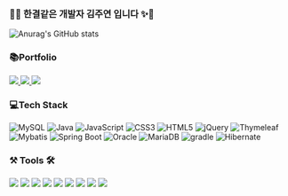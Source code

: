 ### 👋✨ 한결같은 개발자 김주연 입니다 ✨👋
![Anurag's GitHub stats](https://github-readme-stats.vercel.app/api?username=mmoongcoco&theme=dark&show_icons=true)

### 📚Portfolio
<!-- 노션 -->
<a href="https://www.notion.so/e2bc62ba97904753870c970cd162f4e1">
   <img src="https://img.shields.io/badge/Notion-000000?style=flat&logo=Notion&logoColor=white" />
</a>
<!-- 네이버블로그 -->
<a href="https://blog.naver.com/mmoongcoco">
   <img src="https://img.shields.io/badge/Blog-FF9800?style=flat&logo=Blogger&logoColor=white" />
</a>
<span><a href="https://www.notion.so/71efea68c82a40118f5f044cd54a3228"><img src="https://img.shields.io/badge/Notion-00000?style=round-square&logo=Notion&logoColor=black"/></span></a>

### 💻Tech Stack
![MySQL](https://img.shields.io/badge/mysql-%2300f.svg?style=for-the-badge&logo=mysql&logoColor=white)
![Java](https://img.shields.io/badge/java-%23ED8B00.svg?style=for-the-badge&logo=java&logoColor=white)
![JavaScript](https://img.shields.io/badge/javascript-%23323330.svg?style=for-the-badge&logo=javascript&logoColor=%23F7DF1E)
![CSS3](https://img.shields.io/badge/css3-%231572B6.svg?style=for-the-badge&logo=css3&logoColor=white)
![HTML5](https://img.shields.io/badge/html5-%23E34F26.svg?style=for-the-badge&logo=html5&logoColor=white)
![jQuery](https://img.shields.io/badge/jquery-%230769AD.svg?style=for-the-badge&logo=jquery&logoColor=white)
![Thymeleaf](https://img.shields.io/badge/Thymeleaf-%23005C0F.svg?style=for-the-badge&logo=Thymeleaf&logoColor=white)
![Mybatis](https://img.shields.io/badge/Mybatis-000000?style=for-the-badge&logo=Fluentd&logoColor=white)
![Spring Boot](https://img.shields.io/badge/-SpringBoot-6DB33F?style=for-the-badge&logo=springboot&logoColor=white)
![Oracle](https://img.shields.io/badge/Oracle-F80000?style=for-the-badge&logo=oracle&logoColor=white)
![MariaDB](https://img.shields.io/badge/mariaDB-003545?style=for-the-badge&logo=mariaDB&logoColor=white) 
![gradle](https://img.shields.io/badge/gradle-02303A?style=for-the-badge&logo=gradle&logoColor=white)
![Hibernate](https://img.shields.io/badge/Hibernate-59666C?style=for-the-badge&logo=Hibernate&logoColor=white)

### ⚒️ Tools 🛠️
<img src="https://img.shields.io/badge/IntelliJ_IDEA-000000.svg?style=for-the-badge&logo=intellij-idea&logoColor=white" /> <img src="https://img.shields.io/badge/Eclipse%20IDE-2C2255?style=flat&logo=EclipseIDE&logoColor=white" /> <img src="https://img.shields.io/badge/Visual%20Studio%20Code-007ACC?style=flat&logo=VisualStudioCode&logoColor=white" /> <img src="https://img.shields.io/badge/Visual%20Studio-5C2D91.svg?style=flat&logo=visual-studio&logoColor=white" /> <img src="https://img.shields.io/badge/Tomcat-F8DC75?style=flat&logo=ApacheTomcat&logoColor=white" /> <img src="https://img.shields.io/badge/AWS-232F3E?style=flat&logo=AmazonAWS&logoColor=white" /> <img src="https://img.shields.io/badge/GitHub-181717?style=flat&logo=GitHub&logoColor=white" /> <img src="https://img.shields.io/badge/Source Tree-0052CC?style=flat&logo=Source Tree&logoColor=white" /> <img src="https://img.shields.io/badge/Postman-FF6C37?style=flat&logo=Postman&logoColor=white" />
